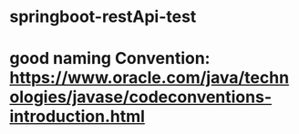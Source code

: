 # springboot-restApi-test
# good naming Convention:   https://www.oracle.com/java/technologies/javase/codeconventions-introduction.html
